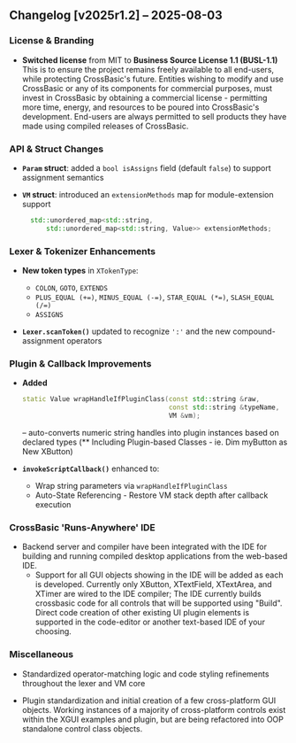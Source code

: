 ## Changelog \[v2025r1.2] – 2025-08-03

### License & Branding

* **Switched license** from MIT to **Business Source License 1.1 (BUSL-1.1)** This is to ensure the project remains freely available to all end-users, while protecting CrossBasic's future. Entities wishing to modify and use CrossBasic or any of its components for commercial purposes, must invest in CrossBasic by obtaining a commercial license - permitting more time, energy, and resources to be poured into CrossBasic's development. End-users are always permitted to sell products they have made using compiled releases of CrossBasic.


### API & Struct Changes

* **`Param` struct**: added a `bool isAssigns` field (default `false`) to support assignment semantics
* **`VM` struct**: introduced an `extensionMethods` map for module-extension support

  ````cpp
    std::unordered_map<std::string,
        std::unordered_map<std::string, Value>> extensionMethods;
  ````

### Lexer & Tokenizer Enhancements

* **New token types** in `XTokenType`:

  * `COLON`, `GOTO`, `EXTENDS`
  * `PLUS_EQUAL (+=)`, `MINUS_EQUAL (-=)`, `STAR_EQUAL (*=)`, `SLASH_EQUAL (/=)`
  * `ASSIGNS`

* **`Lexer.scanToken()`** updated to recognize `':'` and the new compound-assignment operators

### Plugin & Callback Improvements

* **Added**

  ```cpp
  static Value wrapHandleIfPluginClass(const std::string &raw,
                                       const std::string &typeName,
                                       VM &vm);
  ```

  – auto-converts numeric string handles into plugin instances based on declared types (** Including Plugin-based Classes - ie. Dim myButton as New XButton)
* **`invokeScriptCallback()`** enhanced to:

  * Wrap string parameters via `wrapHandleIfPluginClass`
  * Auto-State Referencing - Restore VM stack depth after callback execution
  
### CrossBasic 'Runs-Anywhere' IDE

* Backend server and compiler have been integrated with the IDE for building and running compiled desktop applications from the web-based IDE.
  - Support for all GUI objects showing in the IDE will be added as each is developed. Currently only XButton, XTextField, XTextArea, and XTimer are wired to the IDE compiler; The IDE currently builds crossbasic code for all controls that will be supported using "Build". Direct code creation of other existing UI plugin elements is supported in the code-editor or another text-based IDE of your choosing.

### Miscellaneous

* Standardized operator-matching logic and code styling refinements throughout the lexer and VM core

* Plugin standardization and initial creation of a few cross-platform GUI objects. Working instances of a majority of cross-platform controls exist within the XGUI examples and plugin, but are being refactored into OOP standalone control class objects.
